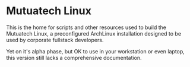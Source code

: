 # Mutuatech Linux

This is the home for scripts and other resources used to build the Mutuatech Linux, a preconfigured ArchLinux installation designed to be used by corporate fullstack developers.

Yet on it's alpha phase, but OK to use in your workstation or even laptop, this version still lacks a comprehensive documentation.